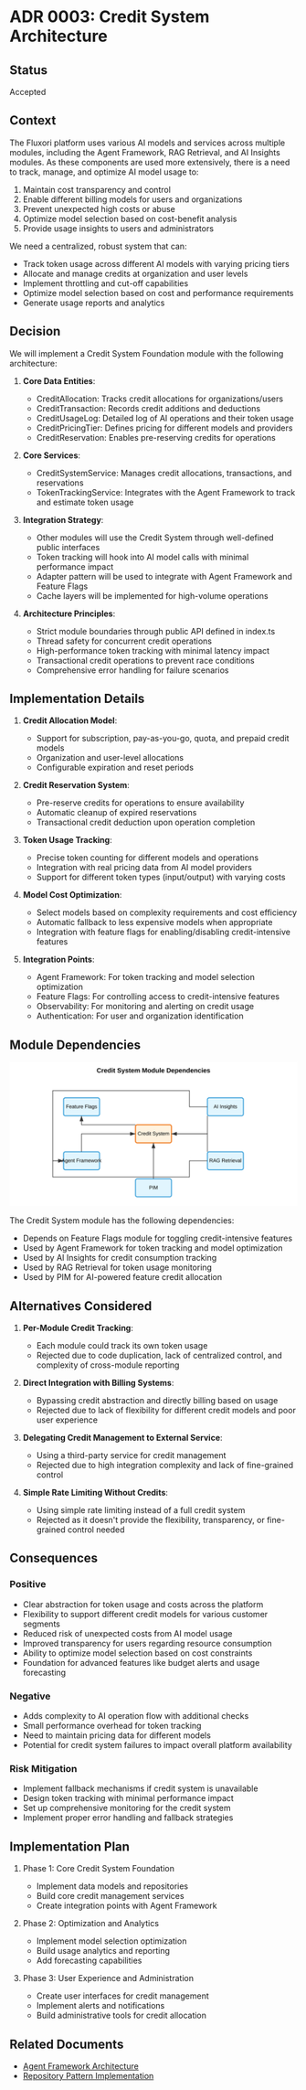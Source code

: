 # ADR 0003: Credit System Architecture

## Status

Accepted

## Context

The Fluxori platform uses various AI models and services across multiple modules, including the Agent Framework, RAG Retrieval, and AI Insights modules. As these components are used more extensively, there is a need to track, manage, and optimize AI model usage to:

1. Maintain cost transparency and control
2. Enable different billing models for users and organizations
3. Prevent unexpected high costs or abuse
4. Optimize model selection based on cost-benefit analysis
5. Provide usage insights to users and administrators

We need a centralized, robust system that can:

- Track token usage across different AI models with varying pricing tiers
- Allocate and manage credits at organization and user levels
- Implement throttling and cut-off capabilities
- Optimize model selection based on cost and performance requirements
- Generate usage reports and analytics

## Decision

We will implement a Credit System Foundation module with the following architecture:

1. **Core Data Entities**:

   - CreditAllocation: Tracks credit allocations for organizations/users
   - CreditTransaction: Records credit additions and deductions
   - CreditUsageLog: Detailed log of AI operations and their token usage
   - CreditPricingTier: Defines pricing for different models and providers
   - CreditReservation: Enables pre-reserving credits for operations

2. **Core Services**:

   - CreditSystemService: Manages credit allocations, transactions, and reservations
   - TokenTrackingService: Integrates with the Agent Framework to track and estimate token usage

3. **Integration Strategy**:

   - Other modules will use the Credit System through well-defined public interfaces
   - Token tracking will hook into AI model calls with minimal performance impact
   - Adapter pattern will be used to integrate with Agent Framework and Feature Flags
   - Cache layers will be implemented for high-volume operations

4. **Architecture Principles**:
   - Strict module boundaries through public API defined in index.ts
   - Thread safety for concurrent credit operations
   - High-performance token tracking with minimal latency impact
   - Transactional credit operations to prevent race conditions
   - Comprehensive error handling for failure scenarios

## Implementation Details

1. **Credit Allocation Model**:

   - Support for subscription, pay-as-you-go, quota, and prepaid credit models
   - Organization and user-level allocations
   - Configurable expiration and reset periods

2. **Credit Reservation System**:

   - Pre-reserve credits for operations to ensure availability
   - Automatic cleanup of expired reservations
   - Transactional credit deduction upon operation completion

3. **Token Usage Tracking**:

   - Precise token counting for different models and operations
   - Integration with real pricing data from AI model providers
   - Support for different token types (input/output) with varying costs

4. **Model Cost Optimization**:

   - Select models based on complexity requirements and cost efficiency
   - Automatic fallback to less expensive models when appropriate
   - Integration with feature flags for enabling/disabling credit-intensive features

5. **Integration Points**:
   - Agent Framework: For token tracking and model selection optimization
   - Feature Flags: For controlling access to credit-intensive features
   - Observability: For monitoring and alerting on credit usage
   - Authentication: For user and organization identification

## Module Dependencies

![Credit System Module Dependencies](visualizations/credit-system-dependencies.svg)

The Credit System module has the following dependencies:

- Depends on Feature Flags module for toggling credit-intensive features
- Used by Agent Framework for token tracking and model optimization
- Used by AI Insights for credit consumption tracking
- Used by RAG Retrieval for token usage monitoring
- Used by PIM for AI-powered feature credit allocation

## Alternatives Considered

1. **Per-Module Credit Tracking**:

   - Each module could track its own token usage
   - Rejected due to code duplication, lack of centralized control, and complexity of cross-module reporting

2. **Direct Integration with Billing Systems**:

   - Bypassing credit abstraction and directly billing based on usage
   - Rejected due to lack of flexibility for different credit models and poor user experience

3. **Delegating Credit Management to External Service**:

   - Using a third-party service for credit management
   - Rejected due to high integration complexity and lack of fine-grained control

4. **Simple Rate Limiting Without Credits**:
   - Using simple rate limiting instead of a full credit system
   - Rejected as it doesn't provide the flexibility, transparency, or fine-grained control needed

## Consequences

### Positive

- Clear abstraction for token usage and costs across the platform
- Flexibility to support different credit models for various customer segments
- Reduced risk of unexpected costs from AI model usage
- Improved transparency for users regarding resource consumption
- Ability to optimize model selection based on cost constraints
- Foundation for advanced features like budget alerts and usage forecasting

### Negative

- Adds complexity to AI operation flow with additional checks
- Small performance overhead for token tracking
- Need to maintain pricing data for different models
- Potential for credit system failures to impact overall platform availability

### Risk Mitigation

- Implement fallback mechanisms if credit system is unavailable
- Design token tracking with minimal performance impact
- Set up comprehensive monitoring for the credit system
- Implement proper error handling and fallback strategies

## Implementation Plan

1. Phase 1: Core Credit System Foundation

   - Implement data models and repositories
   - Build core credit management services
   - Create integration points with Agent Framework

2. Phase 2: Optimization and Analytics

   - Implement model selection optimization
   - Build usage analytics and reporting
   - Add forecasting capabilities

3. Phase 3: User Experience and Administration
   - Create user interfaces for credit management
   - Implement alerts and notifications
   - Build administrative tools for credit allocation

## Related Documents

- [Agent Framework Architecture](./0001-module-boundary-enforcement.md)
- [Repository Pattern Implementation](./0002-repository-pattern-implementation.md)
